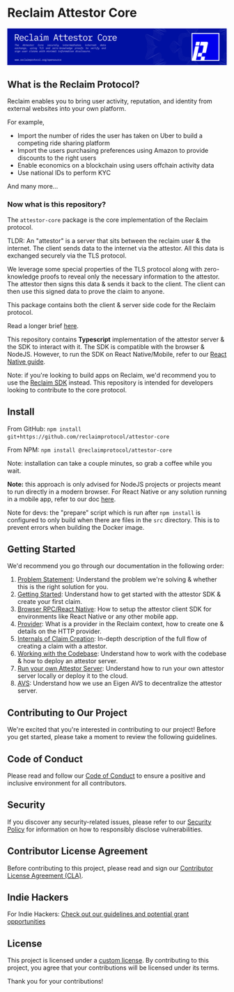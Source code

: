 # Reclaim Attestor Core

<div>
    <div>
        <img src="https://raw.githubusercontent.com/reclaimprotocol/.github/main/assets/banners/Attestor-Core.png"  />
    </div>
</div>

## What is the Reclaim Protocol?

Reclaim enables you to bring user activity, reputation, and identity from external websites into your own platform.

For example,
- Import the number of rides the user has taken on Uber to build a competing ride sharing platform
- Import the users purchasing preferences using Amazon to provide discounts to the right users
- Enable economics on a blockchain using users offchain activity data
- Use national IDs to perform KYC

And many more...

### Now what is this repository?

The `attestor-core` package is the core implementation of the Reclaim protocol.

TLDR: An "attestor" is a server that sits between the reclaim user & the internet. The client sends data to the internet via the attestor. All this data is exchanged securely via the TLS protocol.

We leverage some special properties of the TLS protocol along with zero-knowledge proofs to reveal only the necessary information to the attestor.
The attestor then signs this data & sends it back to the client. The client can then use this signed data to prove the claim to anyone.

This package contains both the client & server side code for the Reclaim protocol.

Read a longer brief [here](/docs/problem-statement.md).

This repository contains **Typescript** implementation of the attestor server & the SDK to interact with it. The SDK is compatible with the browser & NodeJS. However, to run the SDK on React Native/Mobile, refer to our [React Native guide](/docs/browser-rpc.md).

Note: if you're looking to build apps on Reclaim, we'd recommend you to use the [Reclaim SDK](https://docs.reclaimprotocol.org/) instead. This repository is intended for developers looking to contribute to the core protocol.

## Install

From GitHub:
`npm install git+https://github.com/reclaimprotocol/attestor-core`

From NPM:
`npm install @reclaimprotocol/attestor-core`

Note: installation can take a couple minutes, so grab a coffee while you wait.

**Note:** this approach is only advised for NodeJS projects or projects meant to run directly in a modern browser. For React Native or any solution running in a mobile app, refer to our doc [here](/docs/browser-rpc.md).

Note for devs: the "prepare" script which is run after `npm install` is configured to only build when there are files in the `src` directory. This is to prevent errors when building the Docker image.

## Getting Started

We'd recommend you go through our documentation in the following order:
1. [Problem Statement](/docs/problem-statement.md): Understand the problem we're solving & whether this is the right solution for you.
2. [Getting Started](/docs/getting-started.md): Understand how to get started with the attestor SDK & create your first claim.
3. [Browser RPC/React Native](/docs/browser-rpc.md): How to setup the attestor client SDK for environments like React Native or any other mobile app.
4. [Provider](/docs/provider.md): What is a provider in the Reclaim context, how to create one & details on the HTTP provider.
5. [Internals of Claim Creation](/docs/claim-creation.md): In-depth description of the full flow of creating a claim with a attestor.
6. [Working with the Codebase](/docs/project.md): Understand how to work with the codebase & how to deploy an attestor server.
7. [Run your own Attestor Server](/docs/run-server.md): Understand how to run your own attestor server locally or deploy it to the cloud.
8. [AVS](/docs/avs.md): Understand how we use an Eigen AVS to decentralize the attestor server.

## Contributing to Our Project

We're excited that you're interested in contributing to our project! Before you get started, please take a moment to review the following guidelines.

## Code of Conduct

Please read and follow our [Code of Conduct](https://github.com/reclaimprotocol/.github/blob/main/Code-of-Conduct.md) to ensure a positive and inclusive environment for all contributors.

## Security

If you discover any security-related issues, please refer to our [Security Policy](https://github.com/reclaimprotocol/.github/blob/main/SECURITY.md) for information on how to responsibly disclose vulnerabilities.

## Contributor License Agreement

Before contributing to this project, please read and sign our [Contributor License Agreement (CLA)](https://github.com/reclaimprotocol/.github/blob/main/CLA.md).

## Indie Hackers

For Indie Hackers: [Check out our guidelines and potential grant opportunities](https://github.com/reclaimprotocol/.github/blob/main/Indie-Hackers.md)

## License

This project is licensed under a [custom license](https://github.com/reclaimprotocol/.github/blob/main/LICENSE). By contributing to this project, you agree that your contributions will be licensed under its terms.

Thank you for your contributions!

